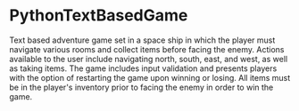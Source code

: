 # PythonTextBasedGame
Text based adventure game set in a space ship in which the player must navigate various rooms and collect items before facing the enemy.
Actions available to the user include navigating north, south, east, and west, as well as taking items.
The game includes input validation and presents players with the option of restarting the game upon winning or losing.
All items must be in the player's inventory prior to facing the enemy in order to win the game.
